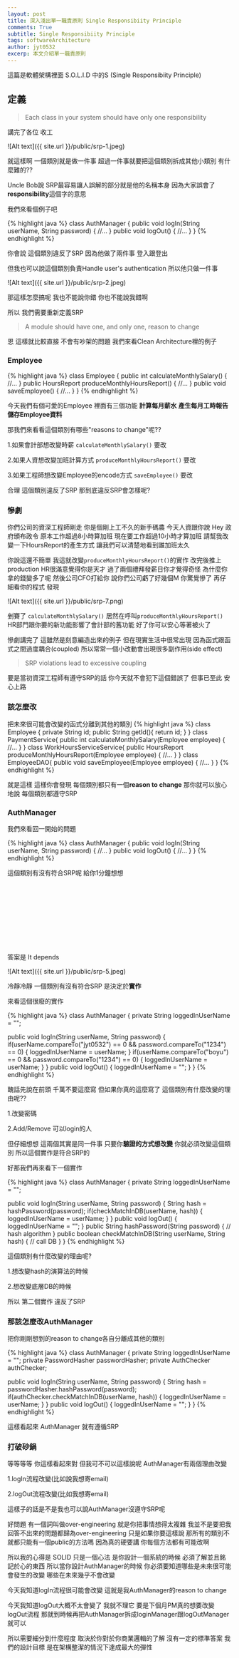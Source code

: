```yaml
---
layout: post
title: 深入淺出單一職責原則 Single Responsibiity Principle
comments: True 
subtitle: Single Responsibiity Principle
tags: softwareArchitecture
author: jyt0532
excerp: 本文介紹單一職責原則
---
```


這篇是軟體架構裡面 S.O.L.I.D 中的S (Single Responsibiity Principle)

## 定義

> Each class in your system should have only one responsibility

講完了各位 收工

![Alt text]({{ site.url }}/public/srp-1.jpeg)

就這樣啊 一個類別就是做一件事 超過一件事就要把這個類別拆成其他小類別 有什麼難的??

Uncle Bob說 SRP最容易讓人誤解的部分就是他的名稱本身 因為大家誤會了**responsibility**這個字的意思

我們來看個例子吧

{% highlight java %}
class AuthManager {
  public void logIn(String userName, String password) {
    //...
  }
  public void logOut() {
    //...
  }
}
{% endhighlight %}

你會說 這個類別違反了SRP 因為他做了兩件事 登入跟登出 

但我也可以說這個類別負責Handle user's authentication 所以他只做一件事

![Alt text]({{ site.url }}/public/srp-2.jpeg)

那這樣怎麼搞呢 我也不能說你錯 你也不能說我錯啊

所以 我們需要重新定義SRP 

> A module should have one, and only one, reason to change

恩 這樣就比較直接 不會有吵架的問題 我們來看Clean Architecture裡的例子

### Employee

{% highlight java %}
class Employee {
  public int calculateMonthlySalary() {
    //...
  }
  public HoursReport produceMonthlyHoursReport() {
    //...
  } 
  public void saveEmployee() {
    //...
  }
}
{% endhighlight %}


今天我們有個可愛的Employee 裡面有三個功能 **計算每月薪水** **產生每月工時報告** **儲存Employee資料**

那我們來看看這個類別有哪些"reasons to change"呢??

1.如果會計部想改變時薪 `calculateMonthlySalary()` 要改

2.如果人資想改變加班計算方式 `produceMonthlyHoursReport()` 要改

3.如果工程師想改變Employee的encode方式 `saveEmployee()` 要改

合理 這個類別違反了SRP 那到底違反SRP會怎樣呢?

### 慘劇

你們公司的資深工程師剛走 你是個剛上工不久的新手碼農 今天人資跟你說 Hey 政府頒布政令 原本工作超過8小時算加班 現在要工作超過10小時才算加班
請幫我改變一下HoursReport的產生方式 讓我們可以清楚地看到誰加班太久

你說這還不簡單 我這就改變`produceMonthlyHoursReport()`的實作 改完後推上production HR很滿意覺得你是天才 過了兩個禮拜發薪日你才覺得奇怪 
為什麼你拿的錢變多了呢 然後公司CFO打給你 說你們公司虧了好幾個M 你驚覺慘了 再仔細看你的程式 發現

![Alt text]({{ site.url }}/public/srp-7.png)

剉賽了 `calculateMonthlySalary()` 居然在呼叫`produceMonthlyHoursReport()` HR部門跟你要的新功能影響了會計部的舊功能 好了你可以安心等著被火了

慘劇講完了 這雖然是刻意編造出來的例子 但在現實生活中很常出現 因為函式跟函式之間過度耦合(coupled) 所以常常一個小改動會出現很多副作用(side effect) 

> SRP violations lead to excessive coupling

要是當初資深工程師有遵守SRP的話 你今天就不會犯下這個錯誤了 但事已至此 安心上路

### 該怎麼改

把未來很可能會改變的函式分離到其他的類別
{% highlight java %}
class Employee {
  private String id;
  public String getId(){
   return id;
  }
}
class PaymentService{
  public int calculateMonthlySalary(Employee employee) {
  //...
  }
}
class WorkHoursServiceService{
  public HoursReport produceMonthlyHoursReport(Employee employee) {
  //...
  }
}
class EmployeeDAO{
  public void saveEmployee(Employee employee) {
  //...
  }
}
{% endhighlight %}

就是這樣 這樣你會發現 每個類別都只有一個**reason to change** 那你就可以放心地說 每個類別都遵守SRP


### AuthManager

我們來看回一開始的問題

{% highlight java %}
class AuthManager {
  public void logIn(String userName, String password) {
    //...
  }
  public void logOut() {
    //...
  }
}
{% endhighlight %}

這個類別有沒有符合SRP呢 給你1分鐘想想

&nbsp;

&nbsp;

&nbsp;

&nbsp;

&nbsp;

答案是 It depends

![Alt text]({{ site.url }}/public/srp-5.jpeg)

冷靜冷靜 一個類別有沒有符合SRP 是決定於**實作**

來看這個很廢的實作

{% highlight java %}
class AuthManager {
  private String loggedInUserName = "";

  public void logIn(String userName, String password) {
    if(userName.compareTo("jyt0532") == 0 && password.compareTo("1234") == 0) {
      loggedInUserName = userName;
    }
    if(userName.compareTo("boyu") == 0 && password.compareTo("1234") == 0) {
      loggedInUserName = userName;
    }
  }
  public void logOut() {
    loggedInUserName = "";
  }
}
{% endhighlight %}

醜話先說在前頭 千萬不要這麼寫 但如果你真的這麼寫了 這個類別有什麼改變的理由呢??

1.改變密碼

2.Add/Remove 可以login的人

但仔細想想 這兩個其實是同一件事 只要你**驗證的方式想改變** 你就必須改變這個類別 所以這個實作是符合SRP的


好那我們再來看下一個實作

{% highlight java %}
class AuthManager {
  private String loggedInUserName = "";

  public void logIn(String userName, String password) {
    String hash = hashPassword(password);
    if(checkMatchInDB(userName, hash)) {
      loggedInUserName = userName;
    }
  }
  public void logOut() {
    loggedInUserName = "";
  }
  public String hashPassword(String password) {
    // hash algorithm
  }
  public boolean checkMatchInDB(String userName, String hash) {
    // call DB
  }
}
{% endhighlight %}

這個類別有什麼改變的理由呢?

1.想改變hash的演算法的時候

2.想改變底層DB的時候

所以 第二個實作 違反了SRP

### 那該怎麼改AuthManager

把你剛剛想到的reason to change各自分離成其他的類別

{% highlight java %}
class AuthManager {
  private String loggedInUserName = "";
  private PasswordHasher passwordHasher;
  private AuthChecker authChecker;

  public void logIn(String userName, String password) {
    String hash = passwordHasher.hashPassword(password);
    if(authChecker.checkMatchInDB(userName, hash)) {
      loggedInUserName = userName;
    }
  }
  public void logOut() {
    loggedInUserName = "";
  }
}
{% endhighlight %}

這樣看起來 AuthManager 就有遵循SRP

### 打破砂鍋

等等等等 你這樣看起來對 但我可不可以這樣說呢 AuthManager有兩個理由改變

1.logIn流程改變(比如說我想寄email)

2.logOut流程改變(比如我想寄email)

這樣子的話是不是我也可以說AuthManager沒遵守SRP呢

好問題 有一個詞叫做over-engineering 就是你把事情想得太複雜 我並不是要把我回答不出來的問題都歸為over-engineering 只是如果你要這樣說 那所有的類別不就都只能有一個public的方法嗎 因為真的硬要講 你每個方法都有可能改啊 


所以我的心得是 SOLID 只是一個心法 是你設計一個系統的時候 必須了解並且銘記於心的東西 
所以當你設計AuthManager的時候 你必須要知道哪些是未來很可能會發生的改變 哪些在未來幾乎不會改變

今天我知道logIn流程很可能會改變 這就是我AuthManager的reason to change 

今天我知道logOut大概不太會變了 我就不理它 要是下個月PM真的想要改變logOut流程 那就到時候再把AuthManager拆成loginManager跟logOutManager就可以

所以需要細分到什麼程度 取決於你對於你商業邏輯的了解 沒有一定的標準答案 我們的設計目標 是在架構整潔的情況下達成最大的彈性 
